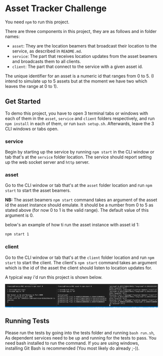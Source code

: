 # Asset Tracker Challenge

You need `npm` to run this project.

There are three components in this project, they are as follows and in folder names:

- `asset`: They are the location beamers that broadcast their location to the service, as described in `README.md`.
- `service`: The part that receives location updates from the asset beamers and broadcasts them to all clients.
- `client`: The part that connect to the service with a given asset id.

The unique identifier for an asset is a numeric id that ranges from 0 to 5. (I intend to simulate up to 5 assets but at the moment we have two which leaves the range at 0 to 1).

## Get Started

To demo this project, you have to open 3 terminal tabs or windows with each of them in the `asset`, `service` and `client` folders respectively, and run `npm install` in each of them, or run `bash setup.sh`. Afterwards, leave the 3 CLI windows or tabs open.

### service

Begin by starting up the service by running `npm start` in the CLI window or tab that's at the `service` folder location. The service should report setting up the web socket server and `http` server.

### asset

Go to the CLI window or tab that's at the `asset` folder location and run `npm start` to start the asset beamers.

__NB:__ The asset beamers `npm start` command takes an argument of the asset id the asset instance should emulate. It should be a number from 0 to 5 as stated above (for now 0 to 1 is the valid range). The default value of this argument is 0.

below's an example of how ti run the asset instance with asset id 1:

```bash
npm start 1
```

### client

Go to the CLI window or tab that's at the `client` folder location and run `npm start` to start the client. The client's `npm start` command takes an argument which is the id of the asset the client should listen to location updates for.


A typical way i'd run this project is shown below.

![Sample](https://github.com/francis94c/backend-engineer-interview/blob/develop/images/sample.png?raw=true)

## Running Tests

Please run the tests by going into the tests folder and running `bash run.sh`, As dependent services need to be up and running for the tests to pass. You need bash installed to run the command. If you are using windows, installing Git Bash is recommended (You most likely do already ;-)).